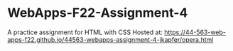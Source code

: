 # WebApps-F22-Assignment-4
A practice assignment for HTML with CSS
Hosted at: https://44-563-web-apps-f22.github.io/44563-webapps-assignment-4-jkapfer/opera.html
